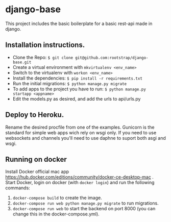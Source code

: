 # django-base

This project includes the basic boilerplate for a basic rest-api made in django.

## Installation instructions.
- Clone the Repo: `$ git clone git@github.com:rootstrap/django-base.git`
- Create a virtual environment with `mkvirtualenv <env_name>`
- Switch to the virtualenv with `workon <env_name>`
- Install the dependencies: `$ pip install -r requirements.txt`
- Run the initial migrations: `$ python manage.py migrate`
- To add apps to the project you have to run: `$ python manage.py startapp <appname>`
- Edit the models.py as desired, and add the urls to api/urls.py

## Deploy to Heroku.

Rename the desired procfile from one of the examples.
Gunicorn is the standard for simple web apps wich rely on wsgi only.
If you need to use websockets and channels you'll need to use daphne to suport both asgi and wsgi.

## Running on docker

Install Docker official mac app https://hub.docker.com/editions/community/docker-ce-desktop-mac .  
Start Docker, login on docker (with `docker login`) and run the following commands:
1. `docker-compose build` to create the image.
2. `docker-compose run web python manage.py migrate` to run migrations.
3. `docker-compose run web` to start the backend on port 8000 (you can change this in the docker-compose.yml).
